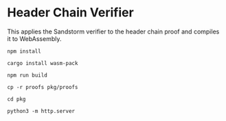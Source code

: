 # Header Chain Verifier

This applies the Sandstorm verifier to the header chain proof and compiles it to WebAssembly.

```
npm install

cargo install wasm-pack

npm run build

cp -r proofs pkg/proofs

cd pkg

python3 -m http.server

```